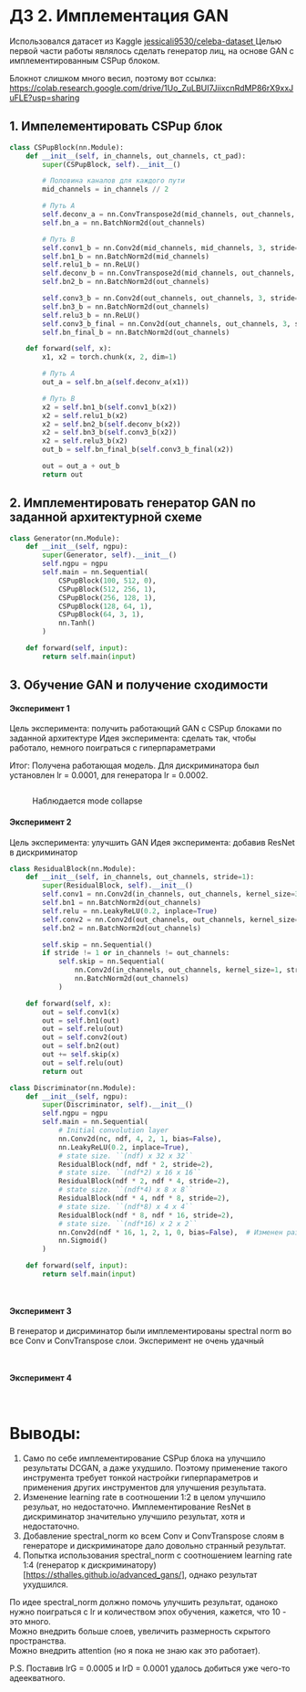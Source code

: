 # ДЗ 2. Имплементация GAN  

Использовался датасет из Kaggle [jessicali9530/celeba-dataset ](https://www.kaggle.com/datasets/jessicali9530/celeba-dataset) 
Целью первой части работы являлось сделать генератор лиц, на основе GAN с имплементированным CSPup блоком.    

   Блокнот слишком много весил, поэтому вот ссылка: https://colab.research.google.com/drive/1Uo_ZuLBUI7JiixcnRdMP86rX9xxJuFLE?usp=sharing

## 1. Импелементировать CSPup блок

```python
class CSPupBlock(nn.Module):
    def __init__(self, in_channels, out_channels, ct_pad):
        super(CSPupBlock, self).__init__()

        # Половина каналов для каждого пути
        mid_channels = in_channels // 2

        # Путь A
        self.deconv_a = nn.ConvTranspose2d(mid_channels, out_channels, 4, 2, ct_pad)
        self.bn_a = nn.BatchNorm2d(out_channels)

        # Путь B
        self.conv1_b = nn.Conv2d(mid_channels, mid_channels, 3, stride=1, padding=1)
        self.bn1_b = nn.BatchNorm2d(mid_channels)
        self.relu1_b = nn.ReLU()
        self.deconv_b = nn.ConvTranspose2d(mid_channels, out_channels, 4, 2, ct_pad)
        self.bn2_b = nn.BatchNorm2d(out_channels)

        self.conv3_b = nn.Conv2d(out_channels, out_channels, 3, stride=1, padding=1)
        self.bn3_b = nn.BatchNorm2d(out_channels)
        self.relu3_b = nn.ReLU()
        self.conv3_b_final = nn.Conv2d(out_channels, out_channels, 3, stride=1, padding=1)
        self.bn_final_b = nn.BatchNorm2d(out_channels)

    def forward(self, x):
        x1, x2 = torch.chunk(x, 2, dim=1)

        # Путь A
        out_a = self.bn_a(self.deconv_a(x1))

        # Путь B
        x2 = self.bn1_b(self.conv1_b(x2))
        x2 = self.relu1_b(x2)
        x2 = self.bn2_b(self.deconv_b(x2))
        x2 = self.bn3_b(self.conv3_b(x2))
        x2 = self.relu3_b(x2)
        out_b = self.bn_final_b(self.conv3_b_final(x2))

        out = out_a + out_b
        return out
```


## 2. Имплементировать генератор GAN по заданной архитектурной схеме   

```python
class Generator(nn.Module):
    def __init__(self, ngpu):
        super(Generator, self).__init__()
        self.ngpu = ngpu
        self.main = nn.Sequential(
            CSPupBlock(100, 512, 0), 
            CSPupBlock(512, 256, 1),
            CSPupBlock(256, 128, 1),
            CSPupBlock(128, 64, 1),
            CSPupBlock(64, 3, 1),  
            nn.Tanh()
        )

    def forward(self, input):
        return self.main(input)
```

## 3. Обучение GAN и получение сходимости

#### Эксперимент 1
Цель эксперимента: получить работающий GAN с CSPup блоками по заданной архитектуре 
Идея эксперимента: сделать так, чтобы работало, немного поиграться с гиперпараметрами   

Итог: Получена работающая модель. Для дискриминатора был установлен lr = 0.0001, для генератора lr = 0.0002.


<figure>
  <img
  src="https://github.com/Uberwald/GAN_study/blob/homework_2/HW2/Experiment%201/Exp1.jpg"
  alt="">
</figure>   


<figure>
  <img
  src="https://github.com/Uberwald/GAN_study/blob/homework_2/HW2/Experiment%201/Exp1_results.jpg"
  alt="">
  <figcaption>Наблюдается mode collapse</figcaption>
</figure>  


#### Эксперимент 2
Цель эксперимента: улучшить GAN
Идея эксперимента: добавив ResNet в дискриминатор 
```python
class ResidualBlock(nn.Module):
    def __init__(self, in_channels, out_channels, stride=1):
        super(ResidualBlock, self).__init__()
        self.conv1 = nn.Conv2d(in_channels, out_channels, kernel_size=3, stride=stride, padding=1, bias=False)
        self.bn1 = nn.BatchNorm2d(out_channels)
        self.relu = nn.LeakyReLU(0.2, inplace=True)
        self.conv2 = nn.Conv2d(out_channels, out_channels, kernel_size=3, stride=1, padding=1, bias=False)
        self.bn2 = nn.BatchNorm2d(out_channels)

        self.skip = nn.Sequential()
        if stride != 1 or in_channels != out_channels:
            self.skip = nn.Sequential(
                nn.Conv2d(in_channels, out_channels, kernel_size=1, stride=stride, bias=False),
                nn.BatchNorm2d(out_channels)
            )

    def forward(self, x):
        out = self.conv1(x)
        out = self.bn1(out)
        out = self.relu(out)
        out = self.conv2(out)
        out = self.bn2(out)
        out += self.skip(x)
        out = self.relu(out)
        return out

class Discriminator(nn.Module):
    def __init__(self, ngpu):
        super(Discriminator, self).__init__()
        self.ngpu = ngpu
        self.main = nn.Sequential(
            # Initial convolution layer
            nn.Conv2d(nc, ndf, 4, 2, 1, bias=False),
            nn.LeakyReLU(0.2, inplace=True),
            # state size. ``(ndf) x 32 x 32``
            ResidualBlock(ndf, ndf * 2, stride=2),
            # state size. ``(ndf*2) x 16 x 16``
            ResidualBlock(ndf * 2, ndf * 4, stride=2),
            # state size. ``(ndf*4) x 8 x 8``
            ResidualBlock(ndf * 4, ndf * 8, stride=2),
            # state size. ``(ndf*8) x 4 x 4``
            ResidualBlock(ndf * 8, ndf * 16, stride=2),
            # state size. ``(ndf*16) x 2 x 2``
            nn.Conv2d(ndf * 16, 1, 2, 1, 0, bias=False),  # Изменен размер ядра на 2
            nn.Sigmoid()
        )

    def forward(self, input):
        return self.main(input)
```




<figure>
  <img
  src="https://github.com/Uberwald/GAN_study/blob/homework_2/HW2/Experiment%202/Exp2.jpg"
  alt="">
  <figcaption></figcaption>
</figure>   

<figure>
  <img
  src="https://github.com/Uberwald/GAN_study/blob/homework_2/HW2/Experiment%202/Exp2_results.jpg"
  alt="">
  <figcaption></figcaption>
</figure>  

#### Эксперимент 3   
В генератор и дисриминатор были имплементированы spectral norm во все Conv и ConvTranspose слои. Эксперимент не очень удачный

<figure>
  <img
  src="https://github.com/Uberwald/GAN_study/blob/homework_2/HW2/Experiment%203/Exp3.jpg"
  alt="">
  <figcaption></figcaption>
</figure> 

<figure>
  <img
  src="https://github.com/Uberwald/GAN_study/blob/homework_2/HW2/Experiment%203/Exp3_results.jpg"
  alt="">
  <figcaption></figcaption>
</figure>  

#### Эксперимент 4   

<figure>
  <img
  src="https://github.com/Uberwald/GAN_study/blob/homework_2/HW2/Experiment%204/Exp4.jpg"
  alt="">
  <figcaption></figcaption>
</figure> 

<figure>
  <img
  src="https://github.com/Uberwald/GAN_study/blob/homework_2/HW2/Experiment%204/Exp4_results.jpg"
  alt="">
  <figcaption></figcaption>
</figure> 


# Выводы:   
1) Само по себе имплементирование CSPup блока на улучшило результаты DCGAN, а даже ухудшило. Поэтому применение такого инструмента требует тонкой настройки гиперпараметров и применения других инструментов для улучшения результата.
2) Изменение learning rate в соотношении 1:2 в целом улучшило резульат, но недостаточно. Имплементирование ResNet в дискриминатор значительно улучшило результат, хотя и недостаточно.
3) Добавление spectral_norm ко всем Conv и ConvTranspose слоям в генераторе и дискриминаторе дало довольно странный результат.
4) Попытка использования spectral_norm с соотношением learning rate 1:4 (генератор к дискриминатору) [https://sthalles.github.io/advanced_gans/], однако результат ухудшился.

По идее spectral_norm должно помочь улучшить результат, оданоко нужно поиграться с lr и количеством эпох обучения, кажется, что 10 - это много.   
Можно внедрить больше слоев, увеличить размерность скрытого пространства.   
Можно внедрить attention (но я пока не знаю как это работает).  

   P.S. Поставив lrG = 0.0005 и lrD = 0.0001 удалось добиться уже чего-то адеекватного.



